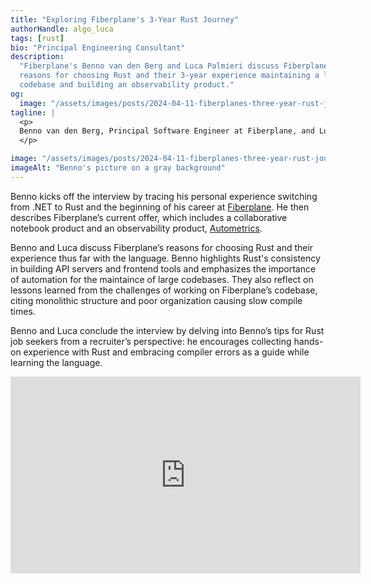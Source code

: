 ```yaml
---
title: "Exploring Fiberplane's 3-Year Rust Journey"
authorHandle: algo_luca
tags: [rust]
bio: "Principal Engineering Consultant"
description:
  "Fiberplane's Benno van den Berg and Luca Palmieri discuss Fiberplane’s
  reasons for choosing Rust and their 3-year experience maintaining a large Rust
  codebase and building an observability product."
og:
  image: "/assets/images/posts/2024-04-11-fiberplanes-three-year-rust-journey/og-image.png"
tagline: |
  <p>
  Benno van den Berg, Principal Software Engineer at Fiberplane, and Luca Palmieri, Principal Engineering Consultant at Mainmatter, discussed Fiberplane’s 3-year Rust journey building an observability product and interactive notebook with Rust.
  </p>

image: "/assets/images/posts/2024-04-11-fiberplanes-three-year-rust-journey/header.jpg"
imageAlt: "Benno's picture on a gray background"
---
```


Benno kicks off the interview by tracing his personal experience switching from
.NET to Rust and the beginning of his career at
[Fiberplane](https://fiberplane.com/). He then describes Fiberplane’s current
offer, which includes a collaborative notebook product and an observability
product, [Autometrics](https://fiberplane.com/autometrics).

Benno and Luca discuss Fiberplane’s reasons for choosing Rust and their
experience thus far with the language. Benno highlights Rust's consistency in
building API servers and frontend tools and emphasizes the importance of
automation for the maintaince of large codebases. They also reflect on lessons
learned from the challenges of working on Fiberplane’s codebase, citing
monolithic structure and poor organization causing slow compile times.

Benno and Luca conclude the interview by delving into Benno’s tips for Rust job
seekers from a recruiter’s perspective: he encourages collecting hands-on
experience with Rust and embracing compiler errors as a guide while learning the
language.

<iframe width="560" height="315" src="https://www.youtube.com/embed/wCASwxfPBGM" title="Embedded video of Benno's interview" frameborder="0" allow="accelerometer; autoplay; clipboard-write; encrypted-media; gyroscope; picture-in-picture; web-share" referrerpolicy="strict-origin-when-cross-origin" allowfullscreen></iframe>
